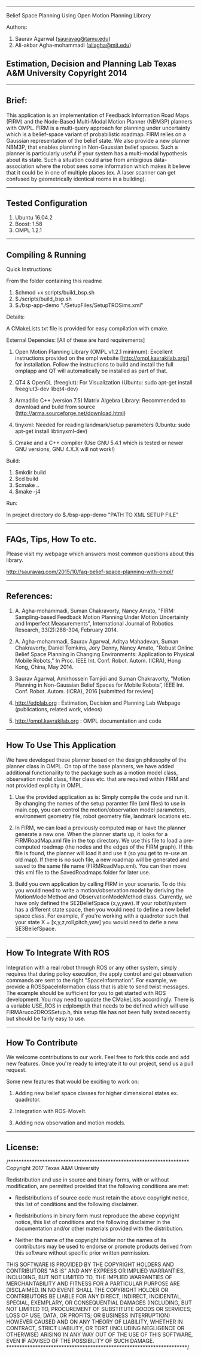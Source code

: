----------------------------------------
Belief Space Planning Using Open Motion Planning Library

Authors:

1. Saurav Agarwal (sauravag@tamu.edu)
2. Ali-akbar Agha-mohammadi (aliagha@mit.edu)

Estimation, Decision and Planning Lab
Texas A&M University
Copyright 2014
----------------------------------------

----------------------------------------
Brief: 
----------------------------------------
This application is an implementation of Feedback Information Road Maps (FIRM) and the Node-Based Multi-Modal Motion Planner (NBM3P) planners with OMPL. FIRM is a multi-query approach for planning under uncertainty which is a belief-space variant of probabilistic roadmap. FIRM relies on a Gaussian representation of the belief state. We also provide a new planner NBM3P, that enables planning in Non-Gaussian belief spaces. Such a planner is particularly useful if your system has a multi-modal hypothesis about its state. Such a situation could arise from ambigious data-association where the robot sees some information which makes it believe that it could be in one of multiple places (ex. A laser scanner can get confused by geometrically identical rooms in a building).

---------------------------------------
Tested Configuration
---------------------------------------
1. Ubuntu 16.04.2
2. Boost: 1.58
3. OMPL 1.2.1

----------------------------------------
Compiling & Running
----------------------------------------

Quick Instructions: 

From the folder containing this readme
 1. $chmod +x scripts/build_bsp.sh
 2. $./scripts/build_bsp.sh
 3. $./bsp-app-demo "./SetupFiles/SetupTROSims.xml"

Details:

A CMakeLists.txt file is provided for easy compilation with cmake.

External Depencies: [All of these are hard requirements]

1. Open Motion Planning Library (OMPL v1.2.1 minimum): Excellent instructions provided on the ompl website [http://ompl.kavrakilab.org/] for installation. Follow the instructions to build and install the full omplapp and QT will automatically be installed as part of that.  
 
2. QT4 & OpenGL (freeglut): For Visualization (Ubuntu: sudo apt-get install freeglut3-dev libqt4-dev)

3. Armadillo C++ (version 7.5) Matrix Algebra Library: Recommended to download and build from source (http://arma.sourceforge.net/download.html)

4. tinyxml: Needed for reading landmark/setup parameters (Ubuntu: sudo apt-get install libtinyxml-dev)

5. Cmake and a C++ compiler (Use GNU 5.4.1 which is tested or newer GNU versions, GNU 4.X.X will not work!)

Build:

1. $mkdir build
2. $cd build
3. $cmake ..
4. $make -j4

Run: 

In project directory do $./bsp-app-demo "PATH TO XML SETUP FILE"

----------------------------------------
FAQs, Tips, How To etc. 
----------------------------------------
Please visit my webpage which answers most common questions about this library.

http://sauravag.com/2015/10/faq-belief-space-planning-with-ompl/

----------------------------------------
References:
----------------------------------------
1. A. Agha-mohammadi, Suman Chakravorty, Nancy Amato, "FIRM: Sampling-based Feedback Motion Planning Under Motion Uncertainty and Imperfect Measurements", International Journal of Robotics Research, 33(2):268-304, February 2014.

2. A. Agha-mohammadi, Saurav Agarwal, Aditya Mahadevan, Suman Chakravorty, Daniel Tomkins, Jory Denny, Nancy Amato, "Robust Online Belief Space Planning in Changing Environments: Application to Physical Mobile Robots," In Proc. IEEE Int. Conf. Robot. Autom. (ICRA), Hong Kong, China, May 2014.

3. Saurav Agarwal, Amirhossein Tamjidi and Suman Chakravorty, “Motion Planning in Non-Gaussian Belief Spaces for Mobile Robots“, IEEE Int. Conf. Robot. Autom. (ICRA), 2016 [submitted for review]

4. http://edplab.org :  Estimation, Decision and Planning Lab Webpage (publications, related work, videos)

5. http://ompl.kavrakilab.org : OMPL documentation and code

---------------------------------------
How To Use This Application
---------------------------------------
We have developed these planner based on the design philosophy of the planner class in OMPL. On top of the base planners, we have added additional functionaility to the package such as a motion model class, observation model class, filter class etc. that are required within FIRM and not provided explicity in OMPL.

1. Use the provided application as is: Simply compile the code and run it. By changing the names of the setup paramter file (xml files) to use in main.cpp, you can control the motion/observation model parameters, environment geometry file, robot geometry file, landmark locations etc. 

2. In FIRM, we can load a previously computed map or have the planner generate a new one. When the planner starts up, it looks for a FIRMRoadMap.xml file in the top directory. We use this file to load a pre-computed roadmap (the nodes and the edges of the FIRM graph). If this file is found, the planner will load it and use it (so you get to re-use an old map). If there is no such file, a new roadmap will be generated and saved to the same file name (FIRMRoadMap.xml). You can then move this xml file to the SavedRoadmaps folder for later use. 

3. Build you own application by calling FIRM in your scenario. To do this you would need to write a motion/observation model by deriving the MotionModelMethod and ObservationModeMethod class. Currently, we have only defined the SE2BeliefSpace (x,y,yaw). If your robot/system has a different state 
space, then you would need to define a new belief space class. For example, if you're working with a quadrotor such that your state X = [x,y,z,roll,pitch,yaw] you would need to defie a new SE3BeliefSpace.

---------------------------------------
How To Integrate With ROS
---------------------------------------

Integration with a real robot through ROS or any other system, simply requires that during policy execution, the apply control and get observation commands are sent to the right "SpaceInformation". For example, we provide a ROSSpaceInformation class that is able to send twist messages. The example should be sufficient for you to get started with ROS development. You may need to update the CMakeLists accordingly. There is a variable USE_ROS in edplompl.h that needs to be defined which will
use FIRMAruco2DROSSetup.h, this setup file has not been fully tested recently but should be fairly easy to use.

---------------------------------------
How To Contribute
---------------------------------------

We welcome contributions to our work. Feel free to fork this code and add new features. Once you're ready to integrate it to our project, send us a pull request.

Some new features that would be exciting to work on:

1. Adding new belief space classes for higher dimensional states ex. quadrotor.

2. Integration with ROS-MoveIt.

3. Adding new observation and motion models.

---------------------------------------
License:
----------------------------------------
/*********************************************************************
Copyright 2017 Texas A&M University

Redistribution and use in source and binary forms, with or without modification, are permitted provided that the following conditions are met:

* Redistributions of source code must retain the above copyright notice, this list of conditions and the following disclaimer.

* Redistributions in binary form must reproduce the above copyright notice, this list of conditions and the following disclaimer in the documentation and/or other materials provided with the distribution.

* Neither the name of the copyright holder nor the names of its contributors may be used to endorse or promote products derived from this software without specific prior written permission.

THIS SOFTWARE IS PROVIDED BY THE COPYRIGHT HOLDERS AND CONTRIBUTORS "AS IS" AND ANY EXPRESS OR IMPLIED WARRANTIES, INCLUDING, BUT NOT LIMITED TO, THE IMPLIED WARRANTIES OF MERCHANTABILITY AND FITNESS FOR A PARTICULAR PURPOSE ARE DISCLAIMED. IN NO EVENT SHALL THE COPYRIGHT HOLDER OR CONTRIBUTORS BE LIABLE FOR ANY DIRECT, INDIRECT, INCIDENTAL, SPECIAL, EXEMPLARY, OR CONSEQUENTIAL DAMAGES (INCLUDING, BUT NOT LIMITED TO, PROCUREMENT OF SUBSTITUTE GOODS OR SERVICES; LOSS OF USE, DATA, OR PROFITS; OR BUSINESS INTERRUPTION) HOWEVER CAUSED AND ON ANY THEORY OF LIABILITY, WHETHER IN CONTRACT, STRICT LIABILITY, OR TORT (INCLUDING NEGLIGENCE OR OTHERWISE) ARISING IN ANY WAY OUT OF THE USE OF THIS SOFTWARE, EVEN IF ADVISED OF THE POSSIBILITY OF SUCH DAMAGE.
*********************************************************************/
